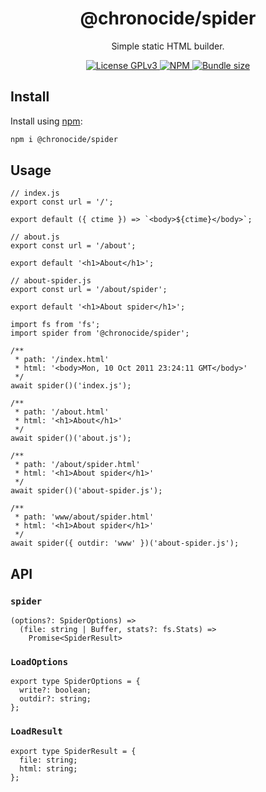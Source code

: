 <div align="center">
  <h1>@chronocide/spider</h1>
  <p>Simple static HTML builder.</p>
</div>

<div align="center">
  <a href="/LICENSE">
    <img alt="License GPLv3" src="https://img.shields.io/badge/license-GPLv3-blue.svg" />
  </a>
  <a href="https://www.npmjs.com/package/@chronocide/spider">
    <img alt="NPM" src="https://img.shields.io/npm/v/@chronocide/spider?label=npm">
  </a>
  <a href="https://packagephobia.com/result?p=@chronocide/spider">
    <img alt="Bundle size" src="https://packagephobia.com/badge?p=@chronocide/spider">
  </a>
</div>

## Install

Install using [npm](npmjs.org):

```sh
npm i @chronocide/spider
```

## Usage

```TS
// index.js
export const url = '/';

export default ({ ctime }) => `<body>${ctime}</body>`;
```

```TS
// about.js
export const url = '/about';

export default '<h1>About</h1>';
```

```TS
// about-spider.js
export const url = '/about/spider';

export default '<h1>About spider</h1>';
```

```TS
import fs from 'fs';
import spider from '@chronocide/spider';

/**
 * path: '/index.html'
 * html: '<body>Mon, 10 Oct 2011 23:24:11 GMT</body>'
 */
await spider()('index.js');

/**
 * path: '/about.html'
 * html: '<h1>About</h1>'
 */
await spider()('about.js');

/**
 * path: '/about/spider.html'
 * html: '<h1>About spider</h1>'
 */
await spider()('about-spider.js');

/**
 * path: 'www/about/spider.html'
 * html: '<h1>About spider</h1>'
 */
await spider({ outdir: 'www' })('about-spider.js');
```

## API

### `spider`

```TS
(options?: SpiderOptions) =>
  (file: string | Buffer, stats?: fs.Stats) =>
    Promise<SpiderResult>
```

### `LoadOptions`

```TS
export type SpiderOptions = {
  write?: boolean;
  outdir?: string;
};
```

### `LoadResult`

```TS
export type SpiderResult = {
  file: string;
  html: string;
};
```